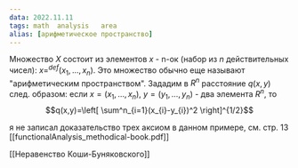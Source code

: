```yaml
---
data: 2022.11.11
tags: math  analysis   area 
alias: [арифметическое пространство]
---
```

Множество $X$ состоит из элементов $x$ - n-ок (набор из $n$ действительных чисел): $x=^{def}(x_{1},\dots,x_{n})$.
Это множество обычно еще называют "арифметическим пространством".
Зададим в $R^n$ расстояние $q(x,y)$ след. образом:
если $x=(x_{1},\dots,x_{n})$, $y=(y_{1},\dots,y_{n})$ - два элемента $R^n$, то $$q(x,y)=\left[ \sum^n_{i=1}(x_{i}-y_{i})^2 \right]^{1/2}$$

я не записал доказательство трех аксиом в данном примере, см. стр. 13 [[functionalAnalysis_methodical-book.pdf]]

[[Неравенство Коши-Буняковского]]